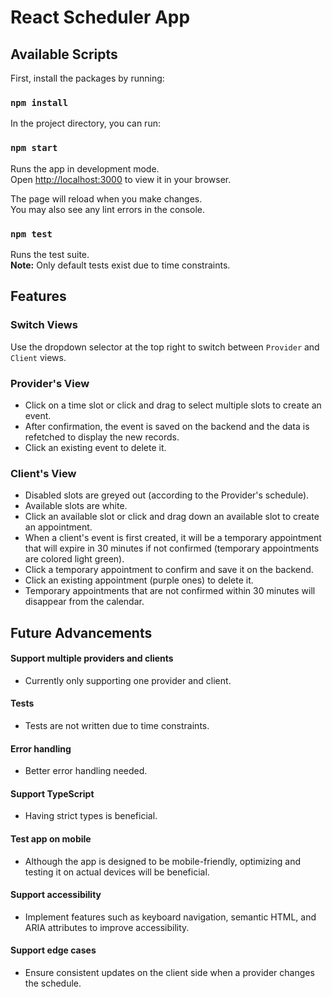 # React Scheduler App

## Available Scripts

First, install the packages by running:

### `npm install`

In the project directory, you can run:

### `npm start`

Runs the app in development mode.  
Open [http://localhost:3000](http://localhost:3000) to view it in your browser.

The page will reload when you make changes.  
You may also see any lint errors in the console.

### `npm test`

Runs the test suite.  
**Note:** Only default tests exist due to time constraints.

## Features

### Switch Views

Use the dropdown selector at the top right to switch between `Provider` and `Client` views.

### Provider's View

- Click on a time slot or click and drag to select multiple slots to create an event.
- After confirmation, the event is saved on the backend and the data is refetched to display the new records.
- Click an existing event to delete it.

### Client's View

- Disabled slots are greyed out (according to the Provider's schedule).
- Available slots are white.
- Click an available slot or click and drag down an available slot to create an appointment.
- When a client's event is first created, it will be a temporary appointment that will expire in 30 minutes if not confirmed (temporary appointments are colored light green).
- Click a temporary appointment to confirm and save it on the backend.
- Click an existing appointment (purple ones) to delete it.
- Temporary appointments that are not confirmed within 30 minutes will disappear from the calendar.

## Future Advancements

#### Support multiple providers and clients

- Currently only supporting one provider and client.

#### Tests

- Tests are not written due to time constraints.

#### Error handling

- Better error handling needed.

#### Support TypeScript

- Having strict types is beneficial.

#### Test app on mobile

- Although the app is designed to be mobile-friendly, optimizing and testing it on actual devices will be beneficial.

#### Support accessibility

- Implement features such as keyboard navigation, semantic HTML, and ARIA attributes to improve accessibility.

#### Support edge cases

- Ensure consistent updates on the client side when a provider changes the schedule.
